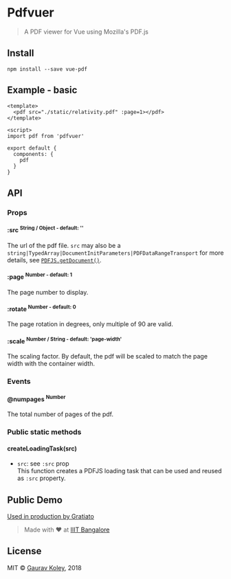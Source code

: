 # Pdfvuer

> A PDF viewer for Vue using Mozilla's PDF.js

## Install
```
npm install --save vue-pdf
```

## Example - basic
```
<template>
  <pdf src="./static/relativity.pdf" :page=1></pdf>
</template>

<script>
import pdf from 'pdfvuer'

export default {
  components: {
    pdf
  }
}
```


## API

### Props

#### :src <sup>String / Object - default: ''<sup>
The url of the pdf file. `src` may also be a `string|TypedArray|DocumentInitParameters|PDFDataRangeTransport` for more details, see [`PDFJS.getDocument()`](https://github.com/mozilla/pdf.js/blob/8ff1fbe7f819513e7d0023df961e3d223b35aefa/src/display/api.js#L117).

#### :page <sup>Number - default: 1<sup>
The page number to display.

#### :rotate <sup>Number - default: 0<sup>
The page rotation in degrees, only multiple of 90 are valid.

#### :scale <sup>Number / String - default: 'page-width'</sup>
The scaling factor. By default, the pdf will be scaled to match the page width
with the container width.

### Events

#### @numpages <sup>Number<sup>
The total number of pages of the pdf.

### Public static methods

#### createLoadingTask(src)
  * `src`: see `:src` prop  
  This function creates a PDFJS loading task that can be used and reused as `:src` property.  

## Public Demo
[Used in production by Gratiato](https://goodwill.zense.co.in/resources/1)

> Made with :heart: at [IIIT Bangalore](http://iiitb.ac.in)

## License 
MIT &copy; [Gaurav Koley](https://gaurav.koley.in), 2018

